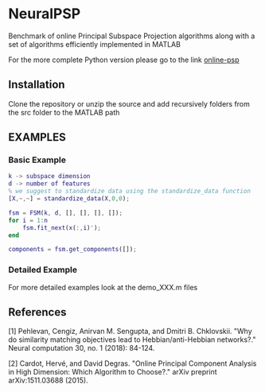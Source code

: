# NeuralPSP
Benchmark of online Principal Subspace Projection algorithms along with a set of algorithms efficiently implemented in MATLAB

For the more complete Python version please go to the link [online-psp](https://github.com/flatironinstitute/online-psp)

## Installation

Clone the repository or unzip the source and add recursively folders from the src folder to the MATLAB path

## EXAMPLES 

### Basic Example

``` Matlab
k -> subspace dimension
d -> number of features
% we suggest to standardize data using the standardize_data function
[X,~,~] = standardize_data(X,0,0);

fsm = FSM(k, d, [], [], [], []);
for i = 1:n    
    fsm.fit_next(x(:,i)');
end

components = fsm.get_components([]);
```



### Detailed Example
For more detailed examples look at the demo_XXX.m files


## References
[1] Pehlevan, Cengiz, Anirvan M. Sengupta, and Dmitri B. Chklovskii. "Why do similarity matching objectives lead to Hebbian/anti-Hebbian networks?." Neural computation 30, no. 1 (2018): 84-124.

[2] Cardot, Hervé, and David Degras. "Online Principal Component Analysis in High Dimension: Which Algorithm to Choose?." arXiv preprint arXiv:1511.03688 (2015).
